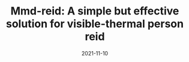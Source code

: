 ---
title: "Mmd-reid: A simple but effective solution for visible-thermal person reid"
collection: publications
category: conferences
permalink: /publication/2021-11-10-mmd-reid
excerpt: 'This paper presents a method for visible-thermal person re-identification.'
date: 2021-11-10
venue: 'The 32nd British Machine Vision Conference (BMVC)'
paperurl: 'https://arxiv.org/pdf/2111.05059.pdf'
citation: 'Jambigi, Chaitra et al. “MMD-ReID: A Simple but Effective Solution for Visible-Thermal Person ReID.” British Machine Vision Conference (2021)..'
authors: Chaitra Jambigi*, Ruchit Rawal*, Anirban Chakraborty
code: https://github.com/vcl-iisc/MMD-ReID
projectpage: https://vcl-iisc.github.io/mmd-reid-web/
banner: 'Oral (Top 5%)'
---